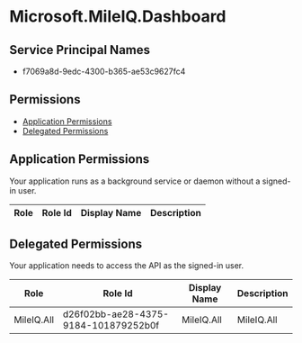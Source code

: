 # Microsoft.MileIQ.Dashboard
## Service Principal Names
- f7069a8d-9edc-4300-b365-ae53c9627fc4

 ## Permissions
- [Application Permissions](#application-permissions)
- [Delegated Permissions](#delegated-permissions)

## Application Permissions
Your application runs as a background service or daemon without a signed-in user.

| Role | Role Id | Display Name | Description |
|---|---|---|---|

## Delegated Permissions
Your application needs to access the API as the signed-in user. 

| Role | Role Id | Display Name | Description |
|---|---|---|---|
| MileIQ.All | d26f02bb-ae28-4375-9184-101879252b0f | MileIQ.All | MileIQ.All |

